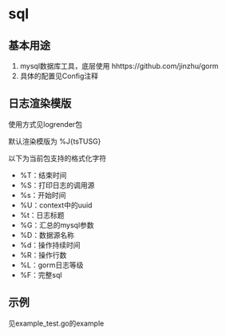 # sql

## 基本用途

1. mysql数据库工具，底层使用 hhttps://github.com/jinzhu/gorm
2. 具体的配置见Config注释

## 日志渲染模版

使用方式见logrender包

默认渲染模版为 %J{tsTUSG}

以下为当前包支持的格式化字符

* %T：结束时间
* %S：打印日志的调用源
* %s：开始时间
* %U：context中的uuid
* %t：日志标题
* %G：汇总的mysql参数
* %D：数据源名称
* %d：操作持续时间
* %R：操作行数
* %L：gorm日志等级
* %F：完整sql

## 示例

见example_test.go的example